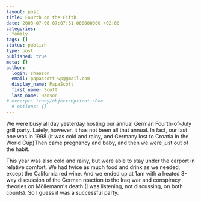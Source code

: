 ```yaml
---
layout: post
title: Fourth on the Fifth
date: 2003-07-06 07:07:31.000000000 +02:00
categories:
- family
tags: []
status: publish
type: post
published: true
meta: {}
author:
  login: shanson
  email: papascott-wp@gmail.com
  display_name: PapaScott
  first_name: Scott
  last_name: Hanson
# excerpt: !ruby/object:Hpricot::Doc
  # options: {}
---
```

<p>We were busy all day yesterday hosting our annual German Fourth-of-July grill party. Lately, however, it has not been all that annual. In fact, our last one was in 1998 (it was cold and rainy, and Germany lost to Croatia in the World Cup)Then came pregnancy and baby, and then we were just out of the habit.</p>
<p>This year was also cold and rainy, but were able to stay under the carport in relative comfort. We had twice as much food and drink as we needed, except the California red wine. And we ended up at 1am with a heated 3-way discussion of the German reaction to the Iraq war and conspiracy theories on Möllemann's death (I was listening, not discussing, on both counts). So I guess it was a successful party.</p>
